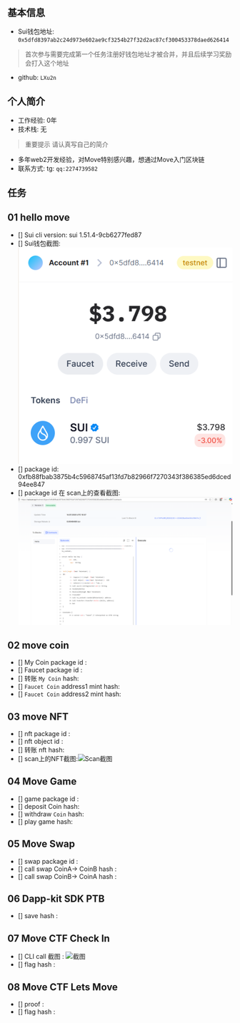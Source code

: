 ## 基本信息
- Sui钱包地址: `0x5dfd8397ab2c24d973e602ae9cf3254b27f32d2ac87cf300453378daed626414`
> 首次参与需要完成第一个任务注册好钱包地址才被合并，并且后续学习奖励会打入这个地址
- github: `LXu2n`

## 个人简介
- 工作经验: 0年
- 技术栈: 无
> 重要提示 请认真写自己的简介
- 多年web2开发经验，对Move特别感兴趣，想通过Move入门区块链
- 联系方式: tg: `qq:2274739582` 

## 任务

##   01 hello move  
- [] Sui cli version: sui 1.51.4-9cb6277fed87
- [] Sui钱包截图: ![Sui钱包截图](./images/1.png)
- [] package id: 0xfb88fbab3875b4c5968745af13fd7b82966f7270343f386385ed6dced94ee847
- [] package id 在 scan上的查看截图:![Scan截图](./images/2.png)

##   02 move coin
- [] My Coin package id : 
- [] Faucet package id : 
- [] 转账 `My Coin` hash:
- [] `Faucet Coin` address1 mint hash:
- [] `Faucet Coin` address2 mint hash:

##   03 move NFT
- [] nft package id :
- [] nft object id : 
- [] 转账 nft  hash:
- [] scan上的NFT截图:![Scan截图](./images/你的图片地址)

##   04 Move Game
- [] game package id :
- [] deposit Coin hash:
- [] withdraw `Coin` hash:
- [] play game hash:

##   05 Move Swap
- [] swap package id :
- [] call swap CoinA-> CoinB  hash :
- [] call swap CoinB-> CoinA  hash :

##   06 Dapp-kit SDK PTB
- [] save hash :

##   07 Move CTF Check In
- [] CLI call 截图 : ![截图](./images/你的图片地址)
- [] flag hash :

##   08 Move CTF Lets Move
- [] proof : 
- [] flag hash :

